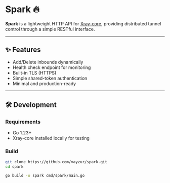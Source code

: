 # Spark 🔥

**Spark** is a lightweight HTTP API for [Xray-core](https://github.com/XTLS/Xray-core), providing distributed tunnel control through a simple RESTful interface.

---

## ✨ Features
- Add/Delete inbounds dynamically
- Health check endpoint for monitoring
- Built-in TLS (HTTPS)
- Simple shared-token authentication
- Minimal and production-ready

---

## 🛠 Development

### Requirements
- Go 1.23+
- Xray-core installed locally for testing

### Build
```bash
git clone https://github.com/vayzur/spark.git
cd spark

go build -o spark cmd/spark/main.go
```
